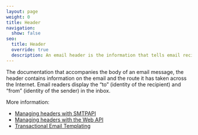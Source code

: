 ```yaml
---
layout: page
weight: 0
title: Header
navigation:
  show: false
seo:
  title: Header
  override: true
  description: An email header is the information that tells email recipients and servers where the email has come from and where it should go.
---
```


The documentation that accompanies the body of an email message, the header contains information on the email and the route it has taken across the Internet. Email readers display the “to” (identity of the recipient) and “from” (identity of the sender) in the inbox.

More information:

* [Managing headers with SMTPAPI]({{root_url}}/for-developers/sending-email/building-an-smtp-email/)
* [Managing headers with the Web API](https://sendgrid.com/docs/API_Reference/Web_API/mail.html#-send)
* [Transactional Email Templating]({{root_url}}/knowledge-center/sending-email/create-and-edit-transactional-templates/)
